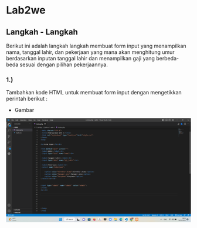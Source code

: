 # Lab2we
## Langkah - Langkah
Berikut ini adalah langkah langkah membuat form input yang menampilkan nama, tanggal lahir, dan pekerjaan yang mana akan menghitung umur berdasarkan inputan tanggal lahir dan menampilkan gaji yang berbeda-beda sesuai dengan pilihan pekerjaannya.

### 1.)
Tambahkan kode HTML untuk membuat form input dengan mengetikkan perintah berikut :

- Gambar

![img 1](assets/1.png)
